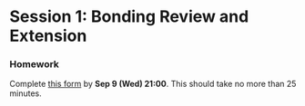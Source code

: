 # Session 1: Bonding Review and Extension

<puzzle-Y1W1-WhatYouWillLearn />
<puzzle-Y1W1-GoogleFolders />
<puzzle-Y1W1-GoogleSheetsSetupUI />

### Homework

Complete [this form](https://airtable.com/shrZvFqT2cXIdPRG1) by **Sep 9 (Wed) 21:00**.  This should take no more than 25 minutes.